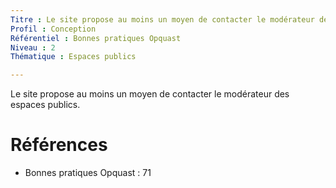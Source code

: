 ```yaml
---
Titre : Le site propose au moins un moyen de contacter le modérateur des espaces publics.
Profil : Conception
Référentiel : Bonnes pratiques Opquast
Niveau : 2
Thématique : Espaces publics

---
```

Le site propose au moins un moyen de contacter le modérateur des espaces publics.

# Références

*   Bonnes pratiques Opquast : 71